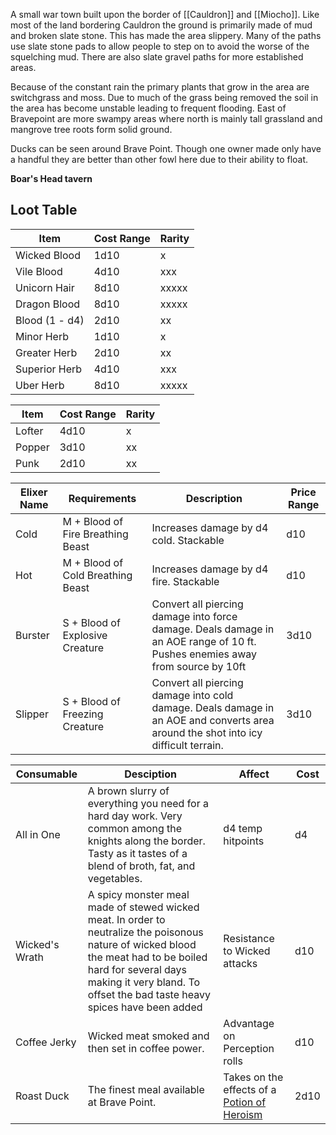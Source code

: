 A small war town built upon the border of [[Cauldron]] and [[Miocho]]. Like most of the land bordering Cauldron the ground is primarily made of mud and broken slate stone. This has made the area slippery. Many of the paths use slate stone pads to allow people to step on to avoid the worse of the squelching mud. There are also slate gravel paths for more established areas. 

Because of the constant rain the primary plants that grow in the area are switchgrass and moss. Due to much of the grass being removed the soil in the area has become unstable leading to frequent flooding. East of Bravepoint are more swampy areas where north is mainly tall grassland and mangrove tree roots form solid ground. 

Ducks can be seen around Brave Point. Though one owner made only have a handful they are better than other fowl here due to their ability to float. 

**Boar's Head tavern**

## Loot Table

| Item           | Cost Range | Rarity |
| -------------- | ---------- | ------ |
| Wicked Blood   | 1d10       | x      |
| Vile Blood     | 4d10       | xxx    |
| Unicorn Hair   | 8d10       | xxxxx  |
| Dragon Blood   | 8d10       | xxxxx  |
| Blood (1 - d4) | 2d10       | xx     |
| Minor Herb     | 1d10       | x      |
| Greater Herb   | 2d10       | xx     |
| Superior Herb  | 4d10       | xxx    |
| Uber Herb      | 8d10       | xxxxx  |

| Item   | Cost Range | Rarity |
| ------ | ---------- | ------ |
| Lofter | 4d10       | x      |
| Popper | 3d10       | xx     |
| Punk   | 2d10       | xx     |

| Elixer Name | Requirements                      | Description                                                                                                                        | Price Range |
| ----------- | --------------------------------- | ---------------------------------------------------------------------------------------------------------------------------------- | ----------- |
| Cold        | M + Blood of Fire Breathing Beast | Increases damage by d4 cold. Stackable                                                                                             | d10         |
| Hot         | M + Blood of Cold Breathing Beast | Increases damage by d4 fire. Stackable                                                                                             | d10         |
| Burster     | S + Blood of Explosive Creature   | Convert all piercing damage into force damage. Deals damage in an AOE range of 10 ft. Pushes enemies away from source by 10ft      | 3d10        |
| Slipper     | S + Blood of Freezing Creature    | Convert all piercing damage into cold damage. Deals damage in an AOE and converts area around the shot into icy difficult terrain. | 3d10        |

| Consumable     | Desciption                                                                                                                                                                                                                              | Affect                                                                                                           | Cost |
| -------------- | --------------------------------------------------------------------------------------------------------------------------------------------------------------------------------------------------------------------------------------- | ---------------------------------------------------------------------------------------------------------------- | ---- |
| All in One     | A brown slurry of everything you need for a hard day work. Very common among the knights along the border. Tasty as it tastes of a blend of broth, fat, and vegetables.                                                                 | d4 temp hitpoints                                                                                                | d4   |
| Wicked's Wrath | A spicy monster meal made of stewed wicked meat. In order to neutralize the poisonous nature of wicked blood the meat had to be boiled hard for several days making it very bland. To offset the bad taste heavy spices have been added | Resistance to Wicked attacks                                                                                     | d10  |
| Coffee Jerky   | Wicked meat smoked and then set in coffee power.                                                                                                                                                                                        | Advantage on Perception rolls                                                                                    | d10  |
| Roast Duck     | The finest meal available at Brave Point.                                                                                                                                                                                               | Takes on the effects of a [Potion of Heroism](https://roll20.net/compendium/dnd5e/Potion%20of%20Heroism#content) | 2d10 |
